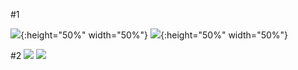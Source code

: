 #1

![](https://wx3.sinaimg.cn/mw690/007tLfirgy1fx8pzdggctj30u028ywr3.jpg){:height="50%" width="50%"} ![](https://wx2.sinaimg.cn/mw690/007tLfirgy1fx8pzev52zj30u029412c.jpg){:height="50%" width="50%"}


#2
![][1] ![][2]

[1]: https://wx3.sinaimg.cn/mw690/007tLfirgy1fx8pzdggctj30u028ywr3.jpg
[2]: https://wx2.sinaimg.cn/mw690/007tLfirgy1fx8pzev52zj30u029412c.jpg
